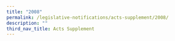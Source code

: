 ```yaml
---
title: "2008"
permalink: /legislative-notifications/acts-supplement/2008/
description: ""
third_nav_title: Acts Supplement
---
```

